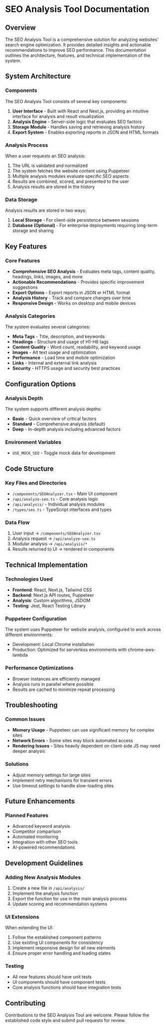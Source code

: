 # SEO Analysis Tool Documentation

## Overview
The SEO Analysis Tool is a comprehensive solution for analyzing websites' search engine optimization. It provides detailed insights and actionable recommendations to improve SEO performance. This documentation outlines the architecture, features, and technical implementation of the system.

## System Architecture

### Components
The SEO Analysis Tool consists of several key components:

1. **User Interface** - Built with React and Next.js, providing an intuitive interface for analysis and result visualization
2. **Analysis Engine** - Server-side logic that evaluates SEO factors
3. **Storage Module** - Handles saving and retrieving analysis history
4. **Export System** - Enables exporting reports in JSON and HTML formats

### Analysis Process
When a user requests an SEO analysis:

1. The URL is validated and normalized
2. The system fetches the website content using Puppeteer
3. Multiple analysis modules evaluate specific SEO aspects
4. Results are combined, scored, and presented to the user
5. Analysis results are stored in the history

### Data Storage
Analysis results are stored in two ways:

1. **Local Storage** - For client-side persistence between sessions
2. **Database (Optional)** - For enterprise deployments requiring long-term storage and sharing

## Key Features

### Core Features
- **Comprehensive SEO Analysis** - Evaluates meta tags, content quality, headings, links, images, and more
- **Actionable Recommendations** - Provides specific improvement suggestions
- **Export Options** - Export reports in JSON or HTML format
- **Analysis History** - Track and compare changes over time
- **Responsive Design** - Works on desktop and mobile devices

### Analysis Categories
The system evaluates several categories:

- **Meta Tags** - Title, description, and keywords
- **Headings** - Structure and usage of H1-H6 tags
- **Content Quality** - Word count, readability, and keyword usage
- **Images** - Alt text usage and optimization
- **Performance** - Load time and mobile optimization
- **Links** - Internal and external link analysis
- **Security** - HTTPS usage and security best practices

## Configuration Options

### Analysis Depth
The system supports different analysis depths:
- **Basic** - Quick overview of critical factors
- **Standard** - Comprehensive analysis (default)
- **Deep** - In-depth analysis including advanced factors

### Environment Variables
- `USE_MOCK_SEO` - Toggle mock data for development

## Code Structure

### Key Files and Directories
- `/components/SEOAnalyzer.tsx` - Main UI component
- `/api/analyze-seo.ts` - Core analysis logic
- `/api/analysis/` - Individual analysis modules
- `/types/seo.ts` - TypeScript interfaces and types

### Data Flow
1. User input → `/components/SEOAnalyzer.tsx`
2. Analysis request → `/api/analyze-seo.ts`
3. Modular analysis → `/api/analysis/*`
4. Results returned to UI → rendered in components

## Technical Implementation

### Technologies Used
- **Frontend**: React, Next.js, Tailwind CSS
- **Backend**: Next.js API routes, Puppeteer
- **Analysis**: Custom algorithms, JSDOM
- **Testing**: Jest, React Testing Library

### Puppeteer Configuration
The system uses Puppeteer for website analysis, configured to work across different environments:
- Development: Local Chrome installation
- Production: Optimized for serverless environments with chrome-aws-lambda

### Performance Optimizations
- Browser instances are efficiently managed
- Analysis runs in parallel where possible
- Results are cached to minimize repeat processing

## Troubleshooting

### Common Issues
- **Memory Usage** - Puppeteer can use significant memory for complex sites
- **Network Errors** - Some sites may block automated access
- **Rendering Issues** - Sites heavily dependent on client-side JS may need deeper analysis

### Solutions
- Adjust memory settings for large sites
- Implement retry mechanisms for transient errors
- Use timeout settings to handle slow-loading sites

## Future Enhancements

### Planned Features
- Advanced keyword analysis
- Competitor comparison
- Automated monitoring
- Integration with other SEO tools
- AI-powered recommendations

## Development Guidelines

### Adding New Analysis Modules
1. Create a new file in `/api/analysis/`
2. Implement the analysis function
3. Export the function for use in the main analysis process
4. Update scoring and recommendation systems

### UI Extensions
When extending the UI:
1. Follow the established component patterns
2. Use existing UI components for consistency
3. Implement responsive design for all new elements
4. Ensure proper error handling and loading states

### Testing
- All new features should have unit tests
- UI components should have component tests
- Core analysis functions should have integration tests

## Contributing
Contributions to the SEO Analysis Tool are welcome. Please follow the established code style and submit pull requests for review.
